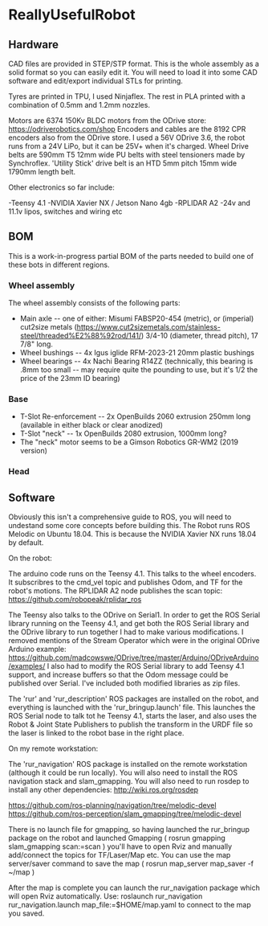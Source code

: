 # ReallyUsefulRobot

## Hardware

CAD files are provided in STEP/STP format. This is the whole assembly as a solid format so you can easily edit it. You will need to load it into some CAD software and edit/export individual STLs for printing.

Tyres are printed in TPU, I used Ninjaflex. The rest in PLA printed with a combination of 0.5mm and 1.2mm nozzles.

Motors are 6374 150Kv BLDC motors from the ODrive store: https://odriverobotics.com/shop
Encoders and cables are the 8192 CPR encoders also from the ODrive store.
I used a 56V ODrive 3.6, the robot runs from a 24V LiPo, but it can be 25V+ when it's charged.
Wheel Drive belts are 590mm T5 12mm wide PU belts with steel tensioners made by Synchroflex.
'Utility Stick' drive belt is an HTD 5mm pitch 15mm wide 1790mm length belt.

Other electronics so far include:

-Teensy 4.1
-NVIDIA Xavier NX / Jetson Nano 4gb
-RPLIDAR A2
-24v and 11.1v lipos, switches and wiring etc

## BOM

This is a work-in-progress partial BOM of the parts needed to build one of these bots in different regions.

### Wheel assembly
The wheel assembly consists of the following parts:

* Main axle -- one of either: Misumi FABSP20-454 (metric), or (imperial) cut2size metals (https://www.cut2sizemetals.com/stainless-steel/threaded%E2%88%92rod/141/) 3/4-10 (diameter, thread pitch), 17 7/8" long.
* Wheel bushings -- 4x Igus iglide RFM-2023-21 20mm plastic bushings
* Wheel bearings -- 4x Nachi Bearing R14ZZ (technically, this bearing is .8mm too small -- may require quite the pounding to use, but it's 1/2 the price of the 23mm ID bearing)

### Base
* T-Slot Re-enforcement -- 2x OpenBuilds 2060 extrusion 250mm long (available in either black or clear anodized)
* T-Slot "neck" -- 1x OpenBuilds 2080 extrusion, 1000mm long?
* The "neck" motor seems to be a Gimson Robotics GR-WM2 (2019 version)

### Head



## Software

Obviously this isn't a comprehensive guide to ROS, you will need to undestand some core concepts before building this. The Robot runs ROS Melodic on Ubuntu 18.04. This is because the NVIDIA Xavier NX runs 18.04 by default.

On the robot:

The arduino code runs on the Teensy 4.1. This talks to the wheel encoders. It subscribres to the cmd_vel topic and publishes Odom, and TF for the robot's motions. The RPLIDAR A2 node publishes the scan topic: https://github.com/robopeak/rplidar_ros

The Teensy also talks to the ODrive on Serial1. In order to get the ROS Serial library running on the Teensy 4.1, and get both the ROS Serial library and the ODrive library to run together I had to make various modifications. I removed mentions of the Stream Operator which were in the original ODrive Arduino example: https://github.com/madcowswe/ODrive/tree/master/Arduino/ODriveArduino/examples/ I also had to modify the ROS Serial library to add Teensy 4.1 support, and increase buffers so that the Odom message could be published over Serial. I've included both modified libraries as zip files.

The 'rur' and 'rur_description' ROS packages are installed on the robot, and everything is launched with the 'rur_bringup.launch' file. This launches the ROS Serial node to talk tot he Teensy 4.1, starts the laser, and also uses the Robot & Joint State Publishers to publish the transform in the URDF file so the laser is linked to the robot base in the right place.

On my remote workstation:

The 'rur_navigation' ROS package is installed on the remote workstation (although it could be run locally). You will also need to install the ROS navigation stack and slam_gmapping. You will also need to run rosdep to install any other dependencies: http://wiki.ros.org/rosdep

https://github.com/ros-planning/navigation/tree/melodic-devel
https://github.com/ros-perception/slam_gmapping/tree/melodic-devel

There is no launch file for gmapping, so having launched the rur_bringup package on the robot and launched Gmapping ( rosrun gmapping slam_gmapping scan:=scan ) you'll have to open Rviz and manually add/connect the topics for TF/Laser/Map etc. You can use the map server/saver command to save the map ( rosrun map_server map_saver -f ~/map )

After the map is complete you can launch the rur_navigation package which will open Rviz automatically. Use: roslaunch rur_navigation rur_navigation.launch map_file:=$HOME/map.yaml   to connect to the map you saved.



